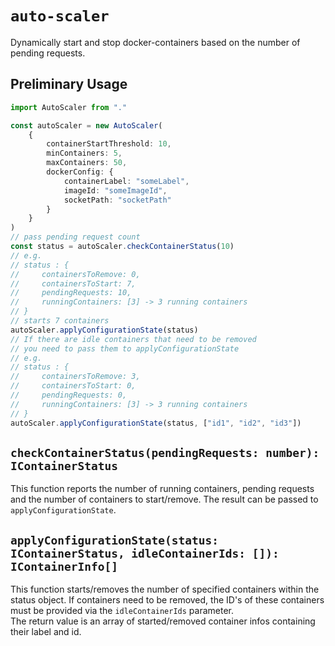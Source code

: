 # `auto-scaler`
Dynamically start and stop docker-containers based on the number of pending requests.

## Preliminary Usage

```typescript
import AutoScaler from "."

const autoScaler = new AutoScaler(
    {
        containerStartThreshold: 10,
        minContainers: 5,
        maxContainers: 50,
        dockerConfig: {
            containerLabel: "someLabel",
            imageId: "someImageId",
            socketPath: "socketPath"
        }
    }
)
// pass pending request count
const status = autoScaler.checkContainerStatus(10)
// e.g.
// status : {
//     containersToRemove: 0,
//     containersToStart: 7,
//     pendingRequests: 10,
//     runningContainers: [3] -> 3 running containers
// }
// starts 7 containers
autoScaler.applyConfigurationState(status)
// If there are idle containers that need to be removed
// you need to pass them to applyConfigurationState
// e.g.
// status : {
//     containersToRemove: 3,
//     containersToStart: 0,
//     pendingRequests: 0,
//     runningContainers: [3] -> 3 running containers
// }
autoScaler.applyConfigurationState(status, ["id1", "id2", "id3"])
```

## `checkContainerStatus(pendingRequests: number): IContainerStatus`
This function reports the number of running containers, pending requests
and the number of containers to start/remove. 
The result can be passed to `applyConfigurationState`.

## `applyConfigurationState(status: IContainerStatus, idleContainerIds: []): IContainerInfo[]`
This function starts/removes the number of specified containers within 
the status object. If containers need to be removed, the ID's of these containers
must be provided via the `idleContainerIds` parameter.  
The return value is an array of started/removed container infos containing 
their label and id.